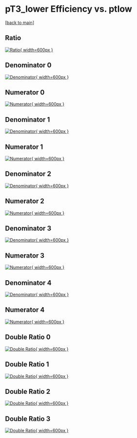 # pT3_lower Efficiency vs. ptlow

[[back to main](./)]



## Ratio

[![Ratio](../mtv/var/pT3_lower_xtr_11_0_eff_ptlow.png){ width=600px }](../mtv/var/pT3_lower_xtr_11_0_eff_ptlow.pdf)

## Denominator 0

[![Denominator](../mtv/den/pT3_lower_xtr_11_0_eff_ptlow_den0.png){ width=600px }](../mtv/den/pT3_lower_xtr_11_0_eff_ptlow_den0.pdf)

## Numerator 0

[![Numerator](../mtv/num/pT3_lower_xtr_11_0_eff_ptlow_num0.png){ width=600px }](../mtv/num/pT3_lower_xtr_11_0_eff_ptlow_num0.pdf)

## Denominator 1

[![Denominator](../mtv/den/pT3_lower_xtr_11_0_eff_ptlow_den1.png){ width=600px }](../mtv/den/pT3_lower_xtr_11_0_eff_ptlow_den1.pdf)

## Numerator 1

[![Numerator](../mtv/num/pT3_lower_xtr_11_0_eff_ptlow_num1.png){ width=600px }](../mtv/num/pT3_lower_xtr_11_0_eff_ptlow_num1.pdf)

## Denominator 2

[![Denominator](../mtv/den/pT3_lower_xtr_11_0_eff_ptlow_den2.png){ width=600px }](../mtv/den/pT3_lower_xtr_11_0_eff_ptlow_den2.pdf)

## Numerator 2

[![Numerator](../mtv/num/pT3_lower_xtr_11_0_eff_ptlow_num2.png){ width=600px }](../mtv/num/pT3_lower_xtr_11_0_eff_ptlow_num2.pdf)

## Denominator 3

[![Denominator](../mtv/den/pT3_lower_xtr_11_0_eff_ptlow_den3.png){ width=600px }](../mtv/den/pT3_lower_xtr_11_0_eff_ptlow_den3.pdf)

## Numerator 3

[![Numerator](../mtv/num/pT3_lower_xtr_11_0_eff_ptlow_num3.png){ width=600px }](../mtv/num/pT3_lower_xtr_11_0_eff_ptlow_num3.pdf)

## Denominator 4

[![Denominator](../mtv/den/pT3_lower_xtr_11_0_eff_ptlow_den4.png){ width=600px }](../mtv/den/pT3_lower_xtr_11_0_eff_ptlow_den4.pdf)

## Numerator 4

[![Numerator](../mtv/num/pT3_lower_xtr_11_0_eff_ptlow_num4.png){ width=600px }](../mtv/num/pT3_lower_xtr_11_0_eff_ptlow_num4.pdf)

## Double Ratio 0

[![Double Ratio](../mtv/ratio/pT3_lower_xtr_11_0_eff_ptlow_ratio0.png){ width=600px }](../mtv/ratio/pT3_lower_xtr_11_0_eff_ptlow_ratio0.pdf)

## Double Ratio 1

[![Double Ratio](../mtv/ratio/pT3_lower_xtr_11_0_eff_ptlow_ratio1.png){ width=600px }](../mtv/ratio/pT3_lower_xtr_11_0_eff_ptlow_ratio1.pdf)

## Double Ratio 2

[![Double Ratio](../mtv/ratio/pT3_lower_xtr_11_0_eff_ptlow_ratio2.png){ width=600px }](../mtv/ratio/pT3_lower_xtr_11_0_eff_ptlow_ratio2.pdf)

## Double Ratio 3

[![Double Ratio](../mtv/ratio/pT3_lower_xtr_11_0_eff_ptlow_ratio3.png){ width=600px }](../mtv/ratio/pT3_lower_xtr_11_0_eff_ptlow_ratio3.pdf)


